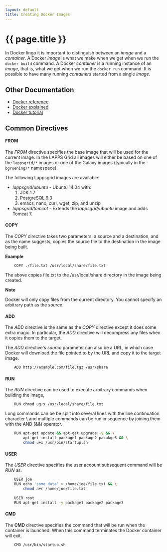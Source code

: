 ```yaml
---
layout: default
title: Creating Docker Images
---
```


# {{ page.title }}

In Docker lingo it is important to distinguish between an *image* and a *container*.
A Docker *image* is what we make when we get when we run the `docker build` command. A 
Docker *container* is a running instance of an *image*, that is, what we get when we
run the `docker run` command. It is possible to have many running *containers* started from a single *image*. 

## Other Documentation

* [Docker reference](https://docs.docker.com/engine/reference/builder/)
* [Docker explained](https://www.digitalocean.com/community/tutorials/docker-explained-using-dockerfiles-to-automate-building-of-images)
* [Docker tutorial](https://rominirani.com/docker-tutorial-series-writing-a-dockerfile-ce5746617cd#.i175iiq0a)

## Common Directives

#### FROM

The *FROM* directive specifies the base image that will be used for the current image. 
In the LAPPS Grid all images will either be based on one of the `lappsgrid/*` images or one 
of the Galaxy images (typically in the `bgruening/*` namespace).

The following Lappsgrid images are available:

* *lappsgrid/ubuntu* - Ubuntu 14.04 with:
  1. JDK 1.7
  1. PostgreSQL 9.3
  1. emacs, nano, curl, wget, zip, and unzip
* *lappsgrid/tomcat* - Extends the *lappsgrid/ubuntu* image and adds Tomcat 7.

#### COPY

The *COPY* directive takes two parameters, a source and a destination, and as the name
suggests, copies the source file to the destination in the image being built.

**Example**

```
	COPY ./file.txt /usr/local/share/file.txt
```
The above copies file.txt to the /usr/local/share directory in the image being created.

**Note**

Docker will only copy files from the current directory. You cannot specify an arbitrary 
path as the *source*.

#### ADD

The *ADD* directive is the same as the *COPY* directive except it does some extra magic.
In particular, the *ADD* directive will decompress any files when it copies them to the target.

The *ADD* directive's *source* parameter can also be a URL, in which case Docker will download
the file pointed to by the URL and copy it to the target image.

```bash
	ADD http://example.com/file.tgz /usr/share
```


#### RUN

The *RUN* directive can be used to execute arbitrary commands when building the image,

```
	RUN chmod ug+x /usr/local/share/file.txt
```

Long commands can be be split into several lines with the line continuation character \ and
multiple commands can be run in sequence by joining them with the AND (&&) operator.  

```bash
	RUN apt-get update && apt-get upgrade -y && \
	    apt-get install package1 package2 pacakge3 && \
		chmod u+x /usr/bin/startup.sh	    		
```

#### USER

The *USER* directive specifies the user account subsequent command will be *RUN* as.

```bash
	USER joe
	RUN echo 'some data' > /home/joe/file.txt && \
	    chmod a+r /home/joe/file.txt
	    
	USER root
	RUN apt-get install -y package1 package2 package3
```

#### CMD

The **CMD** directive specifies the command that will be run when the container is launched.
When this command terminates the Docker container will exit.

```bash
	CMD /usr/bin/startup.sh
```
